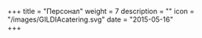 +++
title = "Персонал"
weight = 7
description = ""
icon = "/images/GILDIAcatering.svg"
date = "2015-05-16"  
+++
